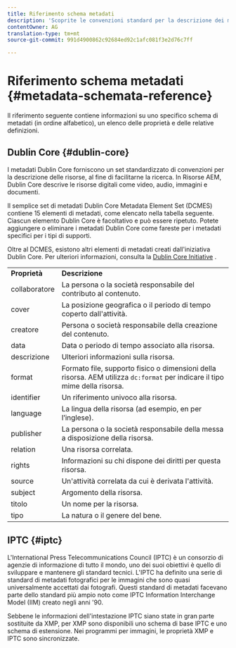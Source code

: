 ```yaml
---
title: Riferimento schema metadati
description: 'Scoprite le convenzioni standard per la descrizione dei metadati delle risorse, inclusi Dublin Core, IPTC e altri schemi di metadati. '
contentOwner: AG
translation-type: tm+mt
source-git-commit: 991d4900862c92684ed92c1afc081f3e2d76c7ff

---
```



# Riferimento schema metadati {#metadata-schemata-reference}

Il riferimento seguente contiene informazioni su uno specifico schema di metadati (in ordine alfabetico), un elenco delle proprietà e delle relative definizioni.

## Dublin Core {#dublin-core}

I metadati Dublin Core forniscono un set standardizzato di convenzioni per la descrizione delle risorse, al fine di facilitarne la ricerca. In Risorse AEM, Dublin Core descrive le risorse digitali come video, audio, immagini e documenti.

Il semplice set di metadati Dublin Core Metadata Element Set (DCMES) contiene 15 elementi di metadati, come elencato nella tabella seguente. Ciascun elemento Dublin Core è facoltativo e può essere ripetuto. Potete aggiungere o eliminare i metadati Dublin Core come fareste per i metadati specifici per i tipi di supporti.

Oltre al DCMES, esistono altri elementi di metadati creati dall&#39;iniziativa Dublin Core. Per ulteriori informazioni, consulta la [Dublin Core Initiative](https://dublincore.org/) .

<table>
 <tbody>
  <tr>
   <td><strong>Proprietà</strong></td> 
   <td><strong>Descrizione</strong></td> 
  </tr>
  <tr>
   <td>collaboratore</td> 
   <td>La persona o la società responsabile del contributo al contenuto.</td> 
  </tr>
  <tr>
   <td>cover</td> 
   <td>La posizione geografica o il periodo di tempo coperto dall'attività.<br /> </td> 
  </tr>
  <tr>
   <td>creatore</td> 
   <td>Persona o società responsabile della creazione del contenuto.</td> 
  </tr>
  <tr>
   <td>data</td> 
   <td>Data o periodo di tempo associato alla risorsa.<br /> </td> 
  </tr>
  <tr>
   <td>descrizione</td> 
   <td>Ulteriori informazioni sulla risorsa.</td> 
  </tr>
  <tr>
   <td>format</td> 
   <td>Formato file, supporto fisico o dimensioni della risorsa. AEM utilizza <code>dc:format</code> per indicare il tipo mime della risorsa.<br /> </td> 
  </tr>
  <tr>
   <td>identifier</td> 
   <td>Un riferimento univoco alla risorsa.</td> 
  </tr>
  <tr>
   <td>language</td> 
   <td>La lingua della risorsa (ad esempio, en per l’inglese).</td> 
  </tr>
  <tr>
   <td>publisher</td> 
   <td>La persona o la società responsabile della messa a disposizione della risorsa.</td> 
  </tr>
  <tr>
   <td>relation</td> 
   <td>Una risorsa correlata.</td> 
  </tr>
  <tr>
   <td>rights</td> 
   <td>Informazioni su chi dispone dei diritti per questa risorsa.</td> 
  </tr>
  <tr>
   <td>source</td> 
   <td>Un'attività correlata da cui è derivata l'attività.</td> 
  </tr>
  <tr>
   <td>subject</td> 
   <td>Argomento della risorsa.<br /> </td> 
  </tr>
  <tr>
   <td>titolo</td> 
   <td>Un nome per la risorsa.</td> 
  </tr>
  <tr>
   <td>tipo</td> 
   <td>La natura o il genere del bene.</td> 
  </tr>
 </tbody>
</table>

## IPTC {#iptc}

L&#39;International Press Telecommunications Council (IPTC) è un consorzio di agenzie di informazione di tutto il mondo, uno dei suoi obiettivi è quello di sviluppare e mantenere gli standard tecnici. L&#39;IPTC ha definito una serie di standard di metadati fotografici per le immagini che sono quasi universalmente accettati dai fotografi. Questi standard di metadati facevano parte dello standard più ampio noto come IPTC Information Interchange Model (IIM) creato negli anni &#39;90.

Sebbene le informazioni dell&#39;intestazione IPTC siano state in gran parte sostituite da XMP, per XMP sono disponibili uno schema di base IPTC e uno schema di estensione. Nei programmi per immagini, le proprietà XMP e IPTC sono sincronizzate.
